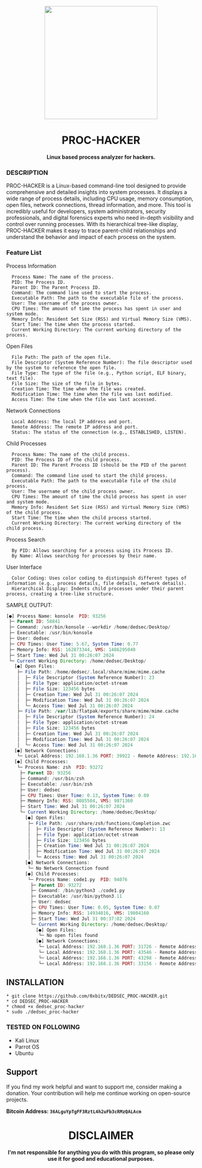 
<p align="center">
<img src="https://media3.giphy.com/media/v1.Y2lkPTc5MGI3NjExanM5OWRnYjMzYmlydnU2ZHhsZDBxejNkenkyZWdha3o0OHlrZnJ1MyZlcD12MV9pbnRlcm5hbF9naWZfYnlfaWQmY3Q9Zw/oeK1Rd3Xrl4FlX8NFq/giphy.webp", width="300", height="300">
</p>

<h1 align="center"> PROC-HACKER </h1>

<p align="center">
  <b>Linux based process analyzer for hackers.</b>
</p>

### DESCRIPTION

PROC-HACKER is a Linux-based command-line tool designed to provide comprehensive and detailed insights into system processes. It displays a wide range of process details, including CPU usage, memory consumption, open files, network connections, thread information, and more. This tool is incredibly useful for developers, system administrators, security professionals, and digital forensics experts who need in-depth visibility and control over running processes. With its hierarchical tree-like display, PROC-HACKER makes it easy to trace parent-child relationships and understand the behavior and impact of each process on the system.

### Feature List
  Process Information
  
      Process Name: The name of the process.
      PID: The Process ID.
      Parent ID: The Parent Process ID.
      Command: The command line used to start the process.
      Executable Path: The path to the executable file of the process.
      User: The username of the process owner.
      CPU Times: The amount of time the process has spent in user and system mode.
      Memory Info: Resident Set Size (RSS) and Virtual Memory Size (VMS).
      Start Time: The time when the process started.
      Current Working Directory: The current working directory of the process.
  
  Open Files
  
      File Path: The path of the open file.
      File Descriptor (System Reference Number): The file descriptor used by the system to reference the open file.
      File Type: The type of the file (e.g., Python script, ELF binary, text file).
      File Size: The size of the file in bytes.
      Creation Time: The time when the file was created.
      Modification Time: The time when the file was last modified.
      Access Time: The time when the file was last accessed.
  
  Network Connections
  
      Local Address: The local IP address and port.
      Remote Address: The remote IP address and port.
      Status: The status of the connection (e.g., ESTABLISHED, LISTEN).
  
  Child Processes
  
      Process Name: The name of the child process.
      PID: The Process ID of the child process.
      Parent ID: The Parent Process ID (should be the PID of the parent process).
      Command: The command line used to start the child process.
      Executable Path: The path to the executable file of the child process.
      User: The username of the child process owner.
      CPU Times: The amount of time the child process has spent in user and system mode.
      Memory Info: Resident Set Size (RSS) and Virtual Memory Size (VMS) of the child process.
      Start Time: The time when the child process started.
      Current Working Directory: The current working directory of the child process.
  
  Process Search
  
      By PID: Allows searching for a process using its Process ID.
      By Name: Allows searching for processes by their name.
  
  User Interface
  
      Color Coding: Uses color coding to distinguish different types of information (e.g., process details, file details, network details).
      Hierarchical Display: Indents child processes under their parent process, creating a tree-like structure.

SAMPLE OUTPUT:
```php
[●] Process Name: konsole  PID: 93256
 ├─ Parent ID: 58841
 ├─ Command: /usr/bin/konsole --workdir /home/dedsec/Desktop/
 ├─ Executable: /usr/bin/konsole
 ├─ User: dedsec
 ├─ CPU Times: User Time: 5.67, System Time: 0.77
 ├─ Memory Info: RSS: 162873344, VMS: 1486295040
 ├─ Start Time: Wed Jul 31 00:26:07 2024
 └─ Current Working Directory: /home/dedsec/Desktop/
   [●] Open Files:
    ├─ File Path: /home/dedsec/.local/share/mime/mime.cache
    │  ├─ File Descriptor (System Reference Number): 23
    │  ├─ File Type: application/octet-stream
    │  ├─ File Size: 123456 bytes
    │  ├─ Creation Time: Wed Jul 31 00:26:07 2024
    │  ├─ Modification Time: Wed Jul 31 00:26:07 2024
    │  └─ Access Time: Wed Jul 31 00:26:07 2024
    ├─ File Path: /var/lib/flatpak/exports/share/mime/mime.cache
    │  ├─ File Descriptor (System Reference Number): 24
    │  ├─ File Type: application/octet-stream
    │  ├─ File Size: 123456 bytes
    │  ├─ Creation Time: Wed Jul 31 00:26:07 2024
    │  ├─ Modification Time: Wed Jul 31 00:26:07 2024
    │  └─ Access Time: Wed Jul 31 00:26:07 2024
   [●] Network Connections:
    └─ Local Address: 192.168.1.36 PORT: 39922 - Remote Address: 192.168.1.1 PORT: 23 - Status: SYN_SENT
   [●] Child Processes:
    └─ Process Name: zsh  PID: 93272
     ├─ Parent ID: 93256
     ├─ Command: /usr/bin/zsh
     ├─ Executable: /usr/bin/zsh
     ├─ User: dedsec
     ├─ CPU Times: User Time: 0.13, System Time: 0.09
     ├─ Memory Info: RSS: 8085504, VMS: 9871360
     ├─ Start Time: Wed Jul 31 00:26:07 2024
     └─ Current Working Directory: /home/dedsec/Desktop/
       [●] Open Files:
        ├─ File Path: /usr/share/zsh/functions/Completion.zwc
        │  ├─ File Descriptor (System Reference Number): 13
        │  ├─ File Type: application/octet-stream
        │  ├─ File Size: 123456 bytes
        │  ├─ Creation Time: Wed Jul 31 00:26:07 2024
        │  ├─ Modification Time: Wed Jul 31 00:26:07 2024
        │  └─ Access Time: Wed Jul 31 00:26:07 2024
       [●] Network Connections:
        └─ No Network Connection found
       [●] Child Processes:
        └─ Process Name: code1.py  PID: 94076
         ├─ Parent ID: 93272
         ├─ Command: /bin/python3 ./code1.py
         ├─ Executable: /usr/bin/python3.11
         ├─ User: dedsec
         ├─ CPU Times: User Time: 0.05, System Time: 0.07
         ├─ Memory Info: RSS: 14934016, VMS: 19804160
         ├─ Start Time: Wed Jul 31 00:37:02 2024
         └─ Current Working Directory: /home/dedsec/Desktop/
           [●] Open Files:
            └─ No open files found
           [●] Network Connections:
            └─ Local Address: 192.168.1.36 PORT: 31726 - Remote Address: 34.207.243.93 PORT: 443 - Status: ESTABLISHED
            └─ Local Address: 192.168.1.36 PORT: 43546 - Remote Address: 140.12.113.25 PORT: 443 - Status: ESTABLISHED
            └─ Local Address: 192.168.1.36 PORT: 43298 - Remote Address: 34.127.148.161 PORT: 443 - Status: ESTABLISHED
            └─ Local Address: 192.168.1.36 PORT: 33156 - Remote Address: 34.117.223.93 PORT: 443 - Status: ESTABLISHED
```

## INSTALLATION 
    * git clone https://github.com/0xbitx/DEDSEC_PROC-HACKER.git
    * cd DEDSEC_PROC-HACKER
    * chmod +x dedsec_proc-hacker
    * sudo ./dedsec_proc-hacker

### TESTED ON FOLLOWING
* Kali Linux 
* Parrot OS 
* Ubuntu

## Support

If you find my work helpful and want to support me, consider making a donation. Your contribution will help me continue working on open-source projects.

**Bitcoin Address: `36ALguYpTgFF3RztL4h2uFb3cRMzQALAcm`**

<h1 align="center"> DISCLAIMER </h1>

<h4 align="center">I'm not responsible for anything you do with this program, so please only use it for good and educational purposes. </h4>
